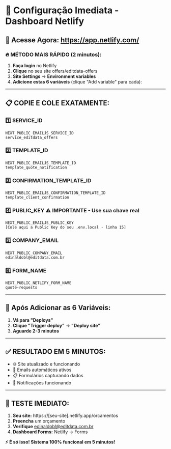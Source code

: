 # 🎯 Configuração Imediata - Dashboard Netlify

## 📍 **Acesse Agora:** https://app.netlify.com/

### **🔥 MÉTODO MAIS RÁPIDO (2 minutos):**

1. **Faça login** no Netlify
2. **Clique** no seu site offers/editdata-offers  
3. **Site Settings** → **Environment variables**
4. **Adicione estas 6 variáveis** (clique "Add variable" para cada):

---

## 📋 **COPIE E COLE EXATAMENTE:**

### **1️⃣ SERVICE_ID**
```
NEXT_PUBLIC_EMAILJS_SERVICE_ID
service_editdata_offers
```

### **2️⃣ TEMPLATE_ID**  
```
NEXT_PUBLIC_EMAILJS_TEMPLATE_ID
template_quote_notification
```

### **3️⃣ CONFIRMATION_TEMPLATE_ID**
```
NEXT_PUBLIC_EMAILJS_CONFIRMATION_TEMPLATE_ID
template_client_confirmation
```

### **4️⃣ PUBLIC_KEY** ⚠️ **IMPORTANTE - Use sua chave real**
```
NEXT_PUBLIC_EMAILJS_PUBLIC_KEY
[Cole aqui a Public Key do seu .env.local - linha 15]
```

### **5️⃣ COMPANY_EMAIL**
```
NEXT_PUBLIC_COMPANY_EMAIL
edinaldobl@editdata.com.br
```

### **6️⃣ FORM_NAME**
```
NEXT_PUBLIC_NETLIFY_FORM_NAME
quote-requests
```

---

## 🚀 **Após Adicionar as 6 Variáveis:**

1. **Vá para "Deploys"**
2. **Clique "Trigger deploy"** → **"Deploy site"**
3. **Aguarde 2-3 minutos**

---

## ✅ **RESULTADO EM 5 MINUTOS:**
- 🌐 Site atualizado e funcionando
- 📧 Emails automáticos ativos  
- 📋 Formulários capturando dados
- 🔔 Notificações funcionando

---

## 🧪 **TESTE IMEDIATO:**
1. **Seu site:** https://[seu-site].netlify.app/orcamentos
2. **Preencha** um orçamento
3. **Verifique** edinaldobl@editdata.com.br
4. **Dashboard Forms:** Netlify → Forms

**⚡ É só isso! Sistema 100% funcional em 5 minutos!**